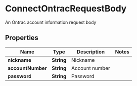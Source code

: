 

# ConnectOntracRequestBody

An Ontrac account information request body

## Properties

| Name | Type | Description | Notes |
|------------ | ------------- | ------------- | -------------|
|**nickname** | **String** | Nickname |  |
|**accountNumber** | **String** | Account number |  |
|**password** | **String** | Password |  |



